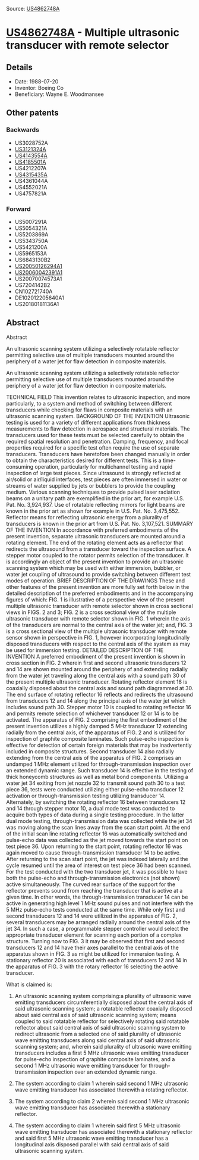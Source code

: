 Source: [US4862748A](https://patents.google.com/patent/US4862748A)

# [US4862748A](US4862748A.md) - Multiple ultrasonic transducer with remote selector

## Details

* Date: 1988-07-20
* Inventor: Boeing Co
* Beneficiary: Wayne E. Woodmansee

## Other patents

### Backwards
 * US3028752A
 * [US3121324A](US3121324A.md)
 * [US4143554A](US4143554A.md)
 * [US4185501A](US4185501A.md)
 * US4212207A
 * [US4315435A](US4315435A.md)
 * US4361044A
 * US4552021A
 * US4757821A
### Forward
 * US5007291A
 * US5054321A
 * US5203869A
 * US5343750A
 * US5421200A
 * US5965153A
 * US6843130B2
 * [US20050126294A1](US20050126294A1.md)
 * [US20060042391A1](US20060042391A1.md)
 * US20070074573A1
 * US7204142B2
 * CN102721740A
 * DE102012205640A1
 * US20180181136A1
## Abstract

Abstract

An ultrasonic scanning system utilizing a selectively rotatable reflector permitting selective use of multiple transducers mounted around the periphery of a water jet for flaw detection in composite materials.



An ultrasonic scanning system utilizing a selectively rotatable reflector permitting selective use of multiple transducers mounted around the periphery of a water jet for flaw detection in composite materials.

TECHNICAL FIELD
This invention relates to ultrasonic inspection, and more particularly, to a system and method of switching between different transducers while checking for flaws in composite materials with an ultrasonic scanning system.
BACKGROUND OF THE INVENTION
Ultrasonic testing is used for a variety of different applications from thickness measurements to flaw detection in aerospace and structural materials. The transducers used for these tests must be selected carefully to obtain the required spatial resolution and penetration. Damping, frequency, and focal properties required for a specific test often require the use of separate transducers. Transducers have heretofore been changed manually in order to obtain the characteristics desired for different tests. This is a time-consuming operation, particularly for multichannel testing and rapid inspection of large test pieces.
Since ultrasound is strongly reflected at air/solid or air/liquid interfaces, test pieces are often immersed in water or streams of water supplied by jets or bubblers to provide the coupling medium.
Various scanning techniques to provide pulsed laser radiation beams on a unitary path are exemplified in the prior art, for example U.S. Pat. No. 3,924,937.
Use of rotatable reflecting mirrors for light beams are known in the prior art as shown for example in U.S. Pat. No. 3,475,552.
Reflector means for reflecting ultrasonic energy from a plurality of transducers is known in the prior art from U.S. Pat. No. 3,107,521.
SUMMARY OF THE INVENTION
In accordance with preferred embodiments of the present invention, separate ultrasonic transducers are mounted around a rotating element. The end of the rotating element acts as a reflector that redirects the ultrasound from a transducer toward the inspection surface. A stepper motor coupled to the rotator permits selection of the transducer.
It is accordingly an object of the present invention to provide an ultrasonic scanning system which may be used with either immersion, bubbler, or water jet coupling of ultrasound to provide switching between different test modes of operation.
BRIEF DESCRIPTION OF THE DRAWINGS
These and other features of the present invention are more fully set forth below in the detailed description of the preferred embodiments and in the accompanying figures of which:
FIG. 1 is illustrative of a perspective view of the present multiple ultrasonic transducer with remote selector shown in cross sectional views in FIGS. 2 and 3;
FIG. 2 is a cross sectional view of the multiple ultrasonic transducer with remote selector shown in FIG. 1 wherein the axis of the transducers are normal to the central axis of the water jet; and,
FIG. 3 is a cross sectional view of the multiple ultrasonic transducer with remote sensor shown in perspective in FIG. 1, however incorporating longitudinally disposed transducers with respect to the central axis of the system as may be used for immersion testing.
DETAILED DESCRIPTION OF THE INVENTION
A preferred embodiment of the present invention is shown in cross section in FIG. 2 wherein first and second ultrasonic transducers 12 and 14 are shown mounted around the periphery of and extending radially from the water jet traveling along the central axis with a sound path 30 of the present multiple ultrasonic transducer. Rotating reflector element 16 is coaxially disposed about the central axis and sound path diagrammed at 30. The end surface of rotating reflector 16 reflects and redirects the ultrasound from transducers 12 and 14 along the principal axis of the water jet which includes sound path 30. Stepper motor 10 is coupled to rotating reflector 16 and permits remote selection of whichever transducer 12 or 14 is to be activated. The apparatus of FIG. 2 comprising the first embodiment of the present invention utilizes a highly damped 5 MHz transducer 12 extending radially from the central axis, of the apparatus of FIG. 2 and is utilized for inspection of graphite composite laminates. Such pulse-echo inspection is effective for detection of certain foreign materials that may be inadvertently included in composite structures. Second transducer 14 also radially extending from the central axis of the apparatus of FIG. 2 comprises an undamped 1 MHz element utilized for through-transmission inspection over an extended dynamic range. Such transducer 14 is effective in the testing of thick honeycomb structures as well as metal bond components. Utilizing a water jet 34 exiting from jet nozzle 32 to transmit sound path 30 to a test piece 36, tests were conducted utilizing either pulse-echo transducer 12 activation or through-transmission testing utilizing transducer 14. Alternately, by switching the rotating reflector 16 between transducers 12 and 14 through stepper motor 10, a dual mode test was conducted to acquire both types of data during a single testing procedure. In the latter dual mode testing, through-transmission data was collected while the jet 34 was moving along the scan lines away from the scan start point. At the end of the initial scan line rotating reflector 16 was automatically switched and pulse-echo data was collected as the jet moved towards the start point on test piece 36. Upon returning to the start point, rotating reflector 16 was again moved to cause through-transmission transducer 14 to be active. After returning to the scan start point, the jet was indexed laterally and the cycle resumed until the area of interest on test piece 36 had been scanned.
For the test conducted with the two transducer jet, it was possible to have both the pulse-echo and through-transmission electronics (not shown) active simultaneously. The curved rear surface of the support for the reflector prevents sound from reaching the transducer that is active at a given time. In other words, the through-transmission transducer 14 can be active in generating high level 1 MHz sound pulses and not interfere with the 5 MHz pulse-echo tests conducted at the same time.
While only first and second transducers 12 and 14 were utilized in the apparatus of FIG. 2, several transducers may be arranged radially around the central axis of the jet 34. In such a case, a programmable stepper controller would select the appropriate transducer element for scanning each portion of a complex structure. Turning now to FIG. 3 it may be observed that first and second transducers 12 and 14 have their axes parallel to the central axis of the apparatus shown in FIG. 3 as might be utilized for immersion testing. A stationary reflector 20 is associated with each of transducers 12 and 14 in the apparatus of FIG. 3 with the rotary reflector 16 selecting the active transducer.

What is claimed is:
 
1. An ultrasonic scanning system comprising:a plurality of ultrasonic wave emitting transducers circumferentially disposed about the central axis of said ultrasonic scanning system; a rotatable reflector coaxially disposed about said central axis of said ultrasonic scanning system; means coupled to said rotatable reflector for selectively rotating said rotatable reflector about said central axis of said ultrasonic scanning system to redirect ultrasonic from a selected one of said plurality of ultrasonic wave emitting transducers along said central axis of said ultrasonic scanning system; and, wherein said plurality of ultrasonic wave emitting transducers includes a first 5 MHz ultrasonic wave emitting transducer for pulse-echo inspection of graphite composite laminates, and a second 1 MHz ultrasonic wave emitting transducer for through-transmission inspection over an extended dynamic range. 

  
2. The system according to claim 1 wherein said second 1 MHz ultrasonic wave emitting transducer has associated therewith a rotating reflector.

  
3. The system according to claim 2 wherein said second 1 MHz ultrasonic wave emitting transducer has associated therewith a stationary reflector.

  
4. The system according to claim 1 wherein said first 5 MHz ultrasonic wave emitting transducer has associated therewith a stationary reflector and said first 5 MHz ultrasonic wave emitting transducer has a longitudinal axis disposed parallel with said central axis of said ultrasonic scanning system.